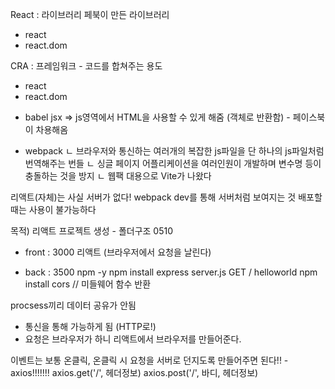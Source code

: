 React : 라이브러리
페북이 만든 라이브러리
  - react
  - react.dom

CRA : 프레임워크 - 코드를 합쳐주는 용도
  - react
  - react.dom
  + babel
    jsx => js영역에서 HTML을 사용할 수 있게 해줌 (객체로 반환함) - 페이스북이 차용해옴

  + webpack
    ㄴ 브라우저와 통신하는 여러개의 복잡한 js파일을 단 하나의 js파일처럼 번역해주는 번들
    ㄴ 싱글 페이지 어플리케이션을 여러인원이 개발하며 변수명 등이 충돌하는 것을 방지
    ㄴ 웹팩 대용으로 Vite가 나왔다

리액트(자체)는 사실 서버가 없다!
  webpack dev를 통해 서버처럼 보여지는 것
  배포할때는 사용이 불가능하다
  

목적) 리액트 프로젝트 생성 - 폴더구조
0510
- front : 3000
  리액트 (브라우저에서 요청을 날린다)

- back : 3500
  npm -y
  npm install express
  server.js
  GET / helloworld
  npm install cors // 미들웨어 함수 반환

procsess끼리 데이터 공유가 안됨
- 통신을 통해 가능하게 됨 (HTTP로!)
- 요청은 브라우저가 하니 리액트에서 브라우저를 만들어준다.

이벤트는 보통 온클릭,
온클릭 시 요청을 서버로 던지도록 만들어주면 된다!!
-axios!!!!!!!
    axios.get('/', 헤더정보)
    axios.post('/', 바디, 헤더정보)